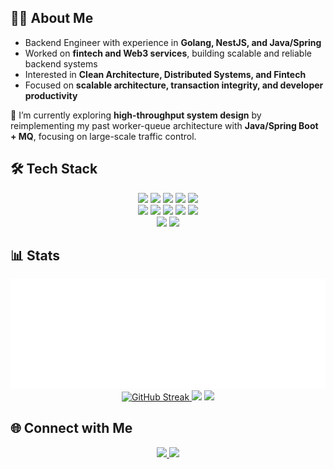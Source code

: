 <!--
**ssipflow/ssipflow** is a ✨ _special_ ✨ repository because its `README.md` (this file) appears on your GitHub profile.

Here are some ideas to get you started:

- 🔭 I’m currently working on ...
- 🌱 I’m currently learning ...
- 👯 I’m looking to collaborate on ...
- 🤔 I’m looking for help with ...
- 💬 Ask me about ...
- 📫 How to reach me: ...
- 😄 Pronouns: ...
- ⚡ Fun fact: ...
-->

<!--
**ssipflow/ssipflow** is a ✨ _special_ ✨ repository because its `README.md` (this file) appears on your GitHub profile.
-->

## 👨‍💻 About Me
- Backend Engineer with experience in **Golang, NestJS, and Java/Spring**
- Worked on **fintech and Web3 services**, building scalable and reliable backend systems
- Interested in **Clean Architecture, Distributed Systems, and Fintech**
- Focused on **scalable architecture, transaction integrity, and developer productivity**

🔭 I’m currently exploring **high-throughput system design** by reimplementing my past worker-queue architecture with **Java/Spring Boot + MQ**, focusing on large-scale traffic control.

## 🛠 Tech Stack
<p align="center">
  <!-- Languages & Frameworks -->
  <img src="https://img.shields.io/badge/Go-00ADD8?logo=go&logoColor=white" />
  <img src="https://img.shields.io/badge/Java-007396?logo=java&logoColor=white" />
  <img src="https://img.shields.io/badge/SpringBoot-6DB33F?logo=springboot&logoColor=white" />
  <img src="https://img.shields.io/badge/TypeScript-3178C6?logo=typescript&logoColor=white" />
  <img src="https://img.shields.io/badge/NestJS-E0234E?logo=nestjs&logoColor=white" />
  <br/>
  <!-- Databases & Messaging -->
  <img src="https://img.shields.io/badge/MySQL-4479A1?logo=mysql&logoColor=white" />
  <img src="https://img.shields.io/badge/PostgreSQL-4169E1?logo=postgresql&logoColor=white" />
  <img src="https://img.shields.io/badge/Redis-DC382D?logo=redis&logoColor=white" />
  <img src="https://img.shields.io/badge/Kafka-231F20?logo=apachekafka&logoColor=white" />
  <img src="https://img.shields.io/badge/gRPC-000000?logo=grpc&logoColor=white" />
  <br/>
  <!-- Cloud -->
  <img src="https://img.shields.io/badge/AWS-232F3E?logo=amazonaws&logoColor=white" />
  <img src="https://img.shields.io/badge/GCP-4285F4?logo=googlecloud&logoColor=white" />
</p>

## 📊 Stats
<p align="center">
  <img src='./metrics_languages.svg'>
  <a href="https://git.io/streak-stats">
    <img src="https://github-readme-streak-stats.herokuapp.com?user=ssipflow&theme=algolia" alt="GitHub Streak" height="180em"/>
  </a>
  <!-- <img src="https://github-readme-streak-stats.herokuapp.com/?user=ssipflow&theme=algolia" height="180em" /> -->
  <img src="https://github-profile-trophy.vercel.app/?username=ssipflow&theme=algolia&row=1&column=6&margin-w=10&margin-h=10" />
  <img src="https://github-readme-activity-graph.vercel.app/graph?username=ssipflow&theme=react-dark&bg_color=0D1117&hide_border=true" />
</p>

## 🌐 Connect with Me
<p align="center">
  <a href="https://ssipflow.github.io">
    <img src="https://img.shields.io/badge/Blog-ssipflow.github.io-blue?logo=githubpages" />
  </a>
  <a href="https://linkedin.com/in/nelson-kim">
    <img src="https://img.shields.io/badge/LinkedIn-NelsonKim-blue?logo=linkedin" />
  </a>
</p>
